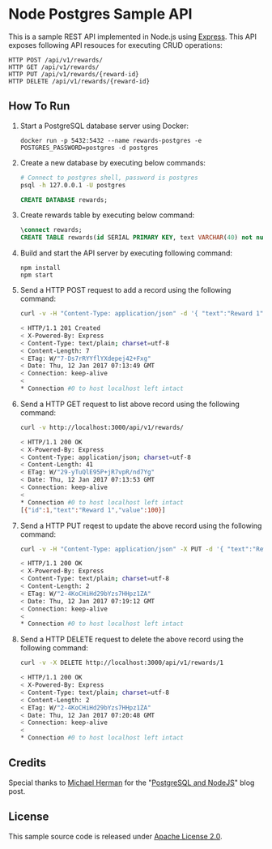 # Node Postgres Sample API

This is a sample REST API implemented in Node.js using [Express](http://expressjs.com/). This API exposes following API resouces for executing CRUD operations:

```
HTTP POST /api/v1/rewards/
HTTP GET /api/v1/rewards/
HTTP PUT /api/v1/rewards/{reward-id}
HTTP DELETE /api/v1/rewards/{reward-id}
```

## How To Run

1. Start a PostgreSQL database server using Docker:

   ```
   docker run -p 5432:5432 --name rewards-postgres -e POSTGRES_PASSWORD=postgres -d postgres
   ```

2. Create a new database by executing below commands:
   
   ```bash
   # Connect to postgres shell, password is postgres
   psql -h 127.0.0.1 -U postgres 
   ```

   ```SQL
   CREATE DATABASE rewards;
   ```

3. Create rewards table by executing below command:

   ```SQL
   \connect rewards;
   CREATE TABLE rewards(id SERIAL PRIMARY KEY, text VARCHAR(40) not null, value FLOAT);
   ```

4. Build and start the API server by executing following command:

   ```
   npm install
   npm start
   ```

5. Send a HTTP POST request to add a record using the following command:

   ```bash
   curl -v -H "Content-Type: application/json" -d '{ "text":"Reward 1", "value":100 }' http://localhost:3000/api/v1/rewards/
   
   < HTTP/1.1 201 Created
   < X-Powered-By: Express
   < Content-Type: text/plain; charset=utf-8
   < Content-Length: 7
   < ETag: W/"7-Ds7rRYYflYXdepej42+Fxg"
   < Date: Thu, 12 Jan 2017 07:13:49 GMT
   < Connection: keep-alive
   <
   * Connection #0 to host localhost left intact
   ```

6. Send a HTTP GET request to list above record using the following command:

   ```bash
   curl -v http://localhost:3000/api/v1/rewards/

   < HTTP/1.1 200 OK
   < X-Powered-By: Express 
   < Content-Type: application/json; charset=utf-8
   < Content-Length: 41
   < ETag: W/"29-yTuQlE95P+jR7vpR/nd7Yg"
   < Date: Thu, 12 Jan 2017 07:13:53 GMT
   < Connection: keep-alive
   <
   * Connection #0 to host localhost left intact
   [{"id":1,"text":"Reward 1","value":100}]
   ```

7. Send a HTTP PUT reqest to update the above record using the following command:

   ```bash
   curl -v -H "Content-Type: application/json" -X PUT -d '{ "text":"Reward Record 1", "value":101 }' http://localhost:3000/api/v1/rewards/1

   < HTTP/1.1 200 OK
   < X-Powered-By: Express
   < Content-Type: text/plain; charset=utf-8
   < Content-Length: 2
   < ETag: W/"2-4KoCHiHd29bYzs7HHpz1ZA"
   < Date: Thu, 12 Jan 2017 07:19:12 GMT
   < Connection: keep-alive
   <
   * Connection #0 to host localhost left intact   
   ```

8. Send a HTTP DELETE request to delete the above record using the following command:

   ```bash
   curl -v -X DELETE http://localhost:3000/api/v1/rewards/1

   < HTTP/1.1 200 OK
   < X-Powered-By: Express
   < Content-Type: text/plain; charset=utf-8
   < Content-Length: 2
   < ETag: W/"2-4KoCHiHd29bYzs7HHpz1ZA"
   < Date: Thu, 12 Jan 2017 07:20:48 GMT
   < Connection: keep-alive
   <
   * Connection #0 to host localhost left intact
   ```
   
## Credits
Special thanks to [Michael Herman](http://www.mherman.org/) for the "[PostgreSQL and NodeJS](http://mherman.org/blog/2015/02/12/postgresql-and-nodejs/#.WHcY2LZ94sl)" blog post.

## License
This sample source code is released under [Apache License 2.0](https://www.apache.org/licenses/LICENSE-2.0).
